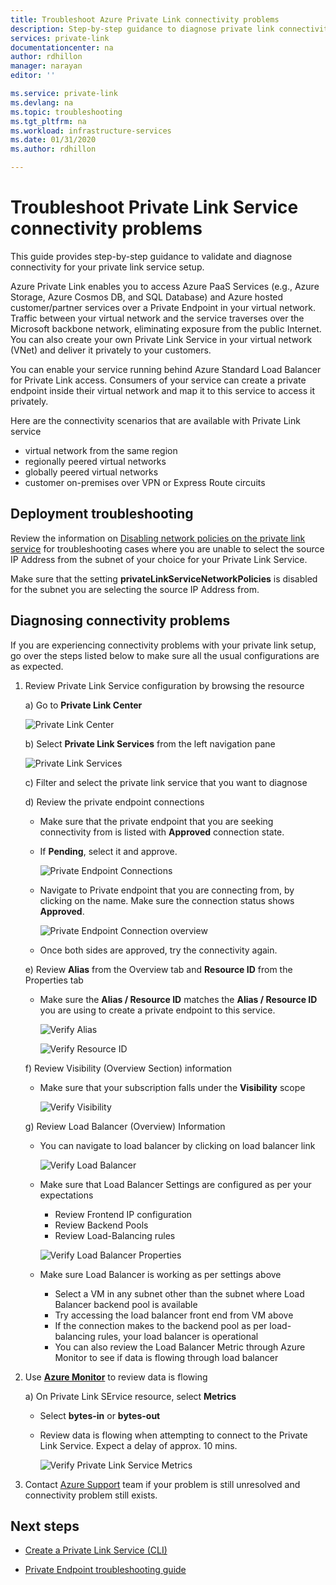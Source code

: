 ```yaml
---
title: Troubleshoot Azure Private Link connectivity problems
description: Step-by-step guidance to diagnose private link connectivity
services: private-link
documentationcenter: na
author: rdhillon
manager: narayan
editor: ''

ms.service: private-link
ms.devlang: na
ms.topic: troubleshooting
ms.tgt_pltfrm: na
ms.workload: infrastructure-services
ms.date: 01/31/2020
ms.author: rdhillon

---
```


# Troubleshoot Private Link Service connectivity problems

This guide provides step-by-step guidance to validate and diagnose connectivity for your private link service setup. 

Azure Private Link enables you to access Azure PaaS Services (e.g., Azure Storage, Azure Cosmos DB, and SQL Database) and Azure hosted customer/partner services over a Private Endpoint in your virtual network. Traffic between your virtual network and the service traverses over the Microsoft backbone network, eliminating exposure from the public Internet. You can also create your own Private Link Service in your virtual network (VNet) and deliver it privately to your customers. 

You can enable your service running behind Azure Standard Load Balancer for Private Link access. Consumers of your service can create a private endpoint inside their virtual network and map it to this service to access it privately.

Here are the connectivity scenarios that are available with Private Link service
- virtual network from the same region 
- regionally peered virtual networks
- globally peered virtual networks
- customer on-premises over VPN or Express Route circuits

## Deployment troubleshooting

Review the information on [Disabling network policies on the private link service](https://docs.microsoft.com/azure/private-link/disable-private-link-service-network-policy) for troubleshooting cases where you are unable to select the source IP Address from the subnet of your choice for your Private Link Service.

Make sure that the setting **privateLinkServiceNetworkPolicies** is disabled for the subnet you are selecting the source IP Address from.

## Diagnosing connectivity problems

If you are experiencing connectivity problems with your private link setup, go over the steps listed below to make sure all the usual configurations are as expected.

1. Review Private Link Service configuration by browsing the resource 

    a) Go to **Private Link Center**

      ![Private Link Center](./media/private-link-tsg/private-link-center.png)

    b) Select **Private Link Services** from the left navigation pane

      ![Private Link Services](./media/private-link-tsg/private-link-service.png)

    c) Filter and select the private link service that you want to diagnose

    d) Review the private endpoint connections
     - Make sure that the private endpoint that you are seeking connectivity from is listed with **Approved** connection state. 
     - If **Pending**, select it and approve. 

       ![Private Endpoint Connections](./media/private-link-tsg/pls-private-endpoint-connections.png)

     - Navigate to Private endpoint that you are connecting from, by clicking on the name. Make sure the connection status shows **Approved**.

       ![Private Endpoint Connection overview](./media/private-link-tsg/pls-private-endpoint-overview.png)

     - Once both sides are approved, try the connectivity again.

    e) Review **Alias** from the Overview tab and **Resource ID** from the Properties tab 
     - Make sure the **Alias / Resource ID** matches the **Alias / Resource ID** you are using to create a private endpoint to this service. 

       ![Verify Alias](./media/private-link-tsg/pls-overview-pane-alias.png)

       ![Verify Resource ID](./media/private-link-tsg/pls-properties-pane-resourceid.png)

    f) Review Visibility (Overview Section) information
     - Make sure that your subscription falls under the **Visibility** scope

       ![Verify Visibility](./media/private-link-tsg/pls-overview-pane-visibility.png)

    g) Review Load Balancer (Overview) Information
     - You can navigate to load balancer by clicking on load balancer link

       ![Verify Load Balancer](./media/private-link-tsg/pls-overview-pane-ilb.png)

     - Make sure that Load Balancer Settings are configured as per your expectations
       - Review Frontend IP configuration
       - Review Backend Pools
       - Review Load-Balancing rules

       ![Verify Load Balancer Properties](./media/private-link-tsg/pls-ilb-properties.png)

     - Make sure Load Balancer is working as per settings above
       - Select a VM in any subnet other than the subnet where Load Balancer backend pool is available
       - Try accessing the load balancer front end from VM above
       - If the connection makes to the backend pool as per load-balancing rules, your load balancer is operational
       - You can also review the Load Balancer Metric through Azure Monitor to see if data is flowing through load balancer

2. Use [**Azure Monitor**](https://docs.microsoft.com/azure/azure-monitor/overview) to review data is flowing

    a) On Private Link SErvice resource, select **Metrics**
     - Select **bytes-in** or **bytes-out**
     - Review data is flowing when attempting to connect to the Private Link Service. Expect a delay of approx. 10 mins.

       ![Verify Private Link Service Metrics](./media/private-link-tsg/pls-metrics.png)

3. Contact [Azure Support](https://ms.portal.azure.com/#blade/Microsoft_Azure_Support/HelpAndSupportBlade/overview) team if your problem is still unresolved and connectivity problem still exists. 

## Next steps

 * [Create a Private Link Service (CLI)](https://docs.microsoft.com/azure/private-link/create-private-link-service-cli)

 * [Private Endpoint troubleshooting guide](https://docs.microsoft.com/azure/private-link/private-endpoint-connectivity-troubleshooting)
